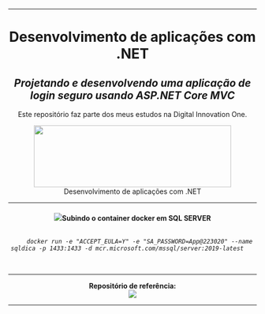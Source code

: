 <hr/>
<div align="center">
    <h1>Desenvolvimento de aplicações com .NET</h1>
    <h2><i>Projetando e desenvolvendo uma aplicação de login seguro usando ASP.NET Core MVC</i></h2>
    <p>Este repositório faz parte dos meus estudos na Digital Innovation One.</p>
    <img src="https://hermes.digitalinnovation.one/site/images/logo-footer.png" width="400" height="125">
    Desenvolvimento de aplicações com .NET
    <hr/>
    <h4><img src="https://img.icons8.com/nolan/50/docker.png"/>Subindo o container docker em SQL SERVER</h4>
    <code>    
    <i>docker run -e "ACCEPT_EULA=Y" -e "SA_PASSWORD=App@223020" --name sqldica -p 1433:1433 -d mcr.microsoft.com/mssql/server:2019-latest</i>   
    </code>
    <br><br>
    <hr/>             
</div>
<div align="center">
    <b>Repositório de referência:</b><br>
    <a href="https://github.com/leandrobianch/curso-dio-arquitetura-back-e-front-end"><img src="https://img.icons8.com/ios-filled/50/000000/github.png"/></a>
    <hr/>
</div>
